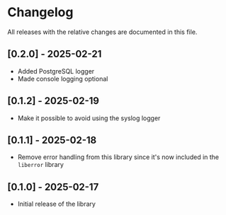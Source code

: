 # Changelog

All releases with the relative changes are documented in this file.

## [0.2.0] - 2025-02-21
- Added PostgreSQL logger
- Made console logging optional

## [0.1.2] - 2025-02-19
- Make it possible to avoid using the syslog logger

## [0.1.1] - 2025-02-18
- Remove error handling from this library since it's now included in the `liberror` library

## [0.1.0] - 2025-02-17
- Initial release of the library
